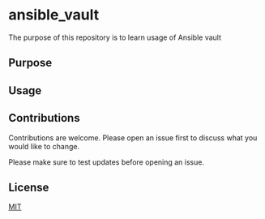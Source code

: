 # ansible_vault
The purpose of this repository is to learn usage of Ansible vault

## Purpose

## Usage

## Contributions
Contributions are welcome. Please open an issue first to discuss what you would like to change.

Please make sure to test updates before opening an issue.

## License
[MIT](LICENSE)
